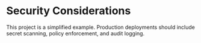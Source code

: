 # Security Considerations

This project is a simplified example. Production deployments should include secret scanning, policy enforcement, and audit logging.
